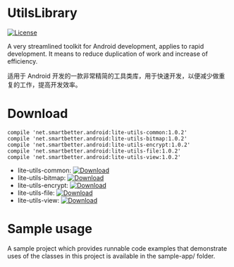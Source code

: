 # UtilsLibrary

[![License](https://img.shields.io/badge/license-Apache%202-4EB1BA.svg)](https://www.apache.org/licenses/LICENSE-2.0.html)

A very streamlined toolkit for Android development, applies to rapid development. It means to reduce duplication of work and increase of efficiency.

适用于 Android 开发的一款非常精简的工具类库，用于快速开发，以便减少做重复的工作，提高开发效率。

# Download

    compile 'net.smartbetter.android:lite-utils-common:1.0.2'
    compile 'net.smartbetter.android:lite-utils-bitmap:1.0.2'
    compile 'net.smartbetter.android:lite-utils-encrypt:1.0.2'
    compile 'net.smartbetter.android:lite-utils-file:1.0.2'
    compile 'net.smartbetter.android:lite-utils-view:1.0.2'

* lite-utils-common: [![Download](https://api.bintray.com/packages/smartbetter/maven/lite-utils-common/images/download.svg) ](https://bintray.com/smartbetter/maven/lite-utils-common/_latestVersion)
* lite-utils-bitmap: [![Download](https://api.bintray.com/packages/smartbetter/maven/lite-utils-bitmap/images/download.svg) ](https://bintray.com/smartbetter/maven/lite-utils-bitmap/_latestVersion)
* lite-utils-encrypt: [![Download](https://api.bintray.com/packages/smartbetter/maven/lite-utils-encrypt/images/download.svg) ](https://bintray.com/smartbetter/maven/lite-utils-encrypt/_latestVersion)
* lite-utils-file: [![Download](https://api.bintray.com/packages/smartbetter/maven/lite-utils-file/images/download.svg) ](https://bintray.com/smartbetter/maven/lite-utils-file/_latestVersion)
* lite-utils-view: [![Download](https://api.bintray.com/packages/smartbetter/maven/lite-utils-view/images/download.svg) ](https://bintray.com/smartbetter/maven/lite-utils-view/_latestVersion)

# Sample usage

A sample project which provides runnable code examples that demonstrate uses of the classes in this project is available in the sample-app/ folder.